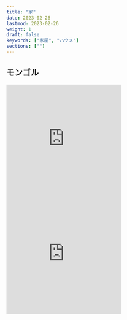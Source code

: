 ```yaml
---
title: "家"
date: 2023-02-26
lastmod: 2023-02-26
weight: 1
draft: false
keywords: ["家屋", "ハウス"]
sections: [""]
---
```


## モンゴル

<div class="googlemap-if">
<iframe src="https://www.google.com/maps/embed?pb=!4v1677394103199!6m8!1m7!1sXGPCGoiwUxoj_lstmAOlKQ!2m2!1d44.94242053213048!2d106.3236007843352!3f284.1202935018038!4f0.2440985444013819!5f1.2524160541835605" width="300" height="300" style="border:0;" allowfullscreen="" loading="lazy" referrerpolicy="no-referrer-when-downgrade"></iframe>
<iframe src="https://www.google.com/maps/embed?pb=!4v1677395166642!6m8!1m7!1s2em4dwAoEu5HMKDYmSB-7w!2m2!1d47.33290928316569!2d110.6794113779528!3f123.50778845440978!4f-3.5760620203033824!5f1.6710413906733237" width="300" height="300" style="border:0;" allowfullscreen="" loading="lazy" referrerpolicy="no-referrer-when-downgrade"></iframe>
</div>